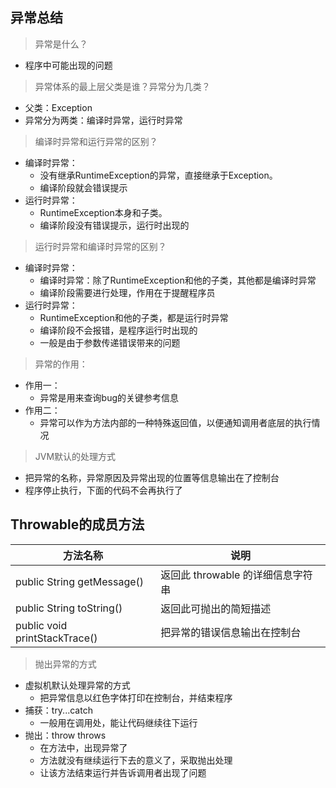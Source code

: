 ## 异常总结
> 异常是什么？
- 程序中可能出现的问题
> 异常体系的最上层父类是谁？异常分为几类？
- 父类：Exception
- 异常分为两类：编译时异常，运行时异常
> 编译时异常和运行异常的区别？
- 编译时异常：
  - 没有继承RuntimeException的异常，直接继承于Exception。
  - 编译阶段就会错误提示
- 运行时异常：
  - RuntimeException本身和子类。
  - 编译阶段没有错误提示，运行时出现的
> 运行时异常和编译时异常的区别？
- 编译时异常：
  - 编译时异常：除了RuntimeException和他的子类，其他都是编译时异常
  - 编译阶段需要进行处理，作用在于提醒程序员
- 运行时异常：
  - RuntimeException和他的子类，都是运行时异常
  - 编译阶段不会报错，是程序运行时出现的
  - 一般是由于参数传递错误带来的问题
> 异常的作用：
- 作用一：
  - 异常是用来查询bug的关键参考信息
- 作用二：
  - 异常可以作为方法内部的一种特殊返回值，以便通知调用者底层的执行情况
> JVM默认的处理方式
- 把异常的名称，异常原因及异常出现的位置等信息输出在了控制台
- 程序停止执行，下面的代码不会再执行了

## Throwable的成员方法

| 方法名称                        | 说明                              |
| ------------------------------- | --------------------------------- |
| public  String  getMessage()    | 返回此 throwable 的详细信息字符串 |
| public  String  toString()      | 返回此可抛出的简短描述            |
| public  void  printStackTrace() | 把异常的错误信息输出在控制台      |

> 抛出异常的方式
- 虚拟机默认处理异常的方式
  - 把异常信息以红色字体打印在控制台，并结束程序
- 捕获：try...catch
  - 一般用在调用处，能让代码继续往下运行
- 抛出：throw  throws
  - 在方法中，出现异常了
  - 方法就没有继续运行下去的意义了，采取抛出处理
  - 让该方法结束运行并告诉调用者出现了问题
